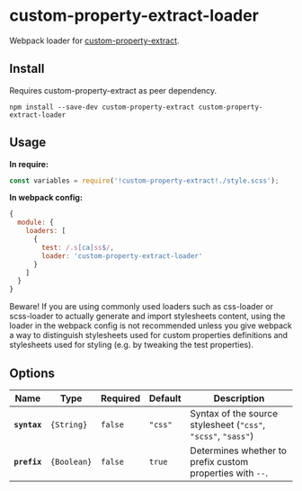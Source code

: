 # custom-property-extract-loader

Webpack loader for [custom-property-extract](https://github.com/Dschungelabenteuer/custom-property-extract).

## Install

Requires custom-property-extract as peer dependency.

```console
npm install --save-dev custom-property-extract custom-property-extract-loader
```

## Usage

**In require:**

```js
const variables = require('!custom-property-extract!./style.scss');
```

**In webpack config:**

```js
{
  module: {
    loaders: [
      {
        test: /.s[ca]ss$/,
        loader: 'custom-property-extract-loader'
      }
    ]
  }
}
```

Beware! If you are using commonly used loaders such as css-loader or scss-loader to actually generate and import
stylesheets content, using the loader in the webpack config is not recommended unless you give webpack a way to
distinguish stylesheets used for custom properties definitions and stylesheets used for styling (e.g. by tweaking
the test properties).


## Options

| **Name**             | **Type**    | **Required** | **Default** | **Description**                                               |
|----------------------|-------------|--------------|-------------|---------------------------------------------------------------|
| **`syntax`**         | `{String}`  | `false`      | `"css"`     | Syntax of the source stylesheet (`"css"`, `"scss"`, `"sass"`) |
| **`prefix`**         | `{Boolean}` | `false`      | `true`      | Determines whether to prefix custom properties with `--`.     |